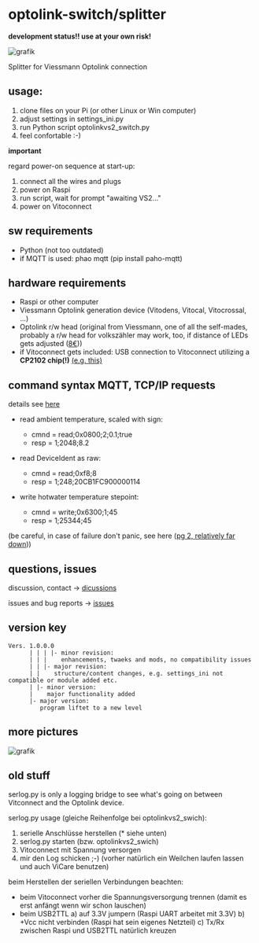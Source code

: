 # optolink-switch/splitter
**development status!! use at your own risk!**

![grafik](https://github.com/philippoo66/optolink-splitter/assets/122479122/10185cc5-0eed-4bc3-a8d7-b385c4e73aaf)

Splitter for Viessmann Optolink connection

## usage:
  1. clone files on your Pi (or other Linux or Win computer)
  2. adjust settings in settings_ini.py
  3. run Python script optolinkvs2_switch.py
  4. feel confortable :-)
     
**important**

regard power-on sequence at start-up:
  1. connect all the wires and plugs
  2. power on Raspi
  3. run script, wait for prompt "awaiting VS2..."
  4. power on Vitoconnect

## sw requirements
  - Python (not too outdated)
  - if MQTT is used: phao mqtt (pip install paho-mqtt)

## hardware requirements
  - Raspi or other computer
  - Viessmann Optolink generation device (Vitodens, Vitocal, Vitocrossal, ...)
  - Optolink r/w head (original from Viessmann, one of all the self-mades, probably a r/w head for volkszähler may work, too, if distance of LEDs gets adjusted ([8€](https://www.ebay.de/itm/285350331996)))
  - if Vitoconnect gets included: USB connection to Vitoconnect utilizing a **CP2102 chip(!)** [(e.g. this)](https://www.amazon.de/dp/B0B18JKYBF)

## command syntax MQTT, TCP/IP requests
details see [here](https://github.com/philippoo66/optolink-splitter/wiki/Command-Syntax) 

  - read ambient temperature, scaled with sign:
    - cmnd = read;0x0800;2;0.1;true
    - resp = 1;2048;8.2

  - read DeviceIdent as raw:
    - cmnd = read;0xf8;8
    - resp = 1;248;20CB1FC900000114

  - write hotwater temperature stepoint:
    - cmnd = write;0x6300;1;45
    - resp = 1;25344;45

(be careful, in case of failure don't panic, see here ([pg 2, relatively far down](https://community.viessmann.de/t5/Gas/bitte-Hilfe-Heizung-in-Fehler-Aktorentest-B3HB-Umschaltventil/m-p/439827#M113385)))

## questions, issues

discussion, contact -> [dicussions](https://github.com/philippoo66/optolink-splitter/discussions)

issues and bug reports -> [issues](https://github.com/philippoo66/optolink-splitter/issues)

## version key
```
Vers. 1.0.0.0
      | | | |- minor revision:
      | | |    enhancements, twaeks and mods, no compatibility issues
      | | |- major revision:
      | |    structure/content changes, e.g. settings_ini not compatible or module added etc.
      | |- minor version:
      |    major functionality added
      |- major version:
         program liftet to a new level
```

## more pictures
  
![grafik](https://github.com/philippoo66/optolink-splitter/assets/122479122/82618777-af8b-492d-8669-e755a1172d80)



## old stuff
serlog.py is only a logging bridge to see what's going on between Vitconnect and the Optolink device.

serlog.py usage (gleiche Reihenfolge bei optolinkvs2_swich): 
1.    serielle Anschlüsse herstellen (* siehe unten)
2.    serlog.py starten (bzw. optolinkvs2_swich)
3.    Vitoconnect mit Spannung versorgen
4.    mir den Log schicken ;-) (vorher natürlich ein Weilchen laufen lassen und auch ViCare benutzen)

beim Herstellen der seriellen Verbindungen beachten:
- beim Vitoconnect vorher die Spannungsversorgung trennen (damit es erst anfängt wenn wir schon lauschen)
- beim USB2TTL
  a) auf 3.3V jumpern (Raspi UART arbeitet mit 3.3V) 
  b) +Vcc nicht verbinden (Raspi hat sein eigenes Netzteil) 
  c) Tx/Rx zwischen Raspi und USB2TTL natürlich kreuzen
